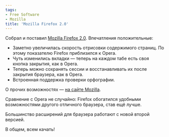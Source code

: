 ```yaml
---
tags:
- Free Software
- Mozilla
title: 'Mozilla Firefox 2.0'
---
```


Собрал и поставил [Mozilla Firefox 2.0][]. Впечатления положительные:

-   Заметно увеличилась скорость отрисовки содержимого страниц. По этому
    показателю Firefox приблизился к Opera.
-   Чуть изменились вкладки — теперь на каждом табе есть своя кнопка
    закрытия, как в Opera.
-   Теперь можно сохранять сессии и восстанавливать их после закрытия
    браузера, как в Opera.
-   Встроенная поддержка проверки орфографии.

О прочих возможностях — [на сайте Mozilla][].

Сравнение с Opera не случайно: Firefox обогатился удобными возможностями
другого отличного браузера, став ещё лучше.

Большинство расширений для браузера работают с новой второй версией.

В общем, всем качать!

  [Mozilla Firefox 2.0]: https://web.archive.org/web/20090324074212/http://www.mozilla-europe.org/ru/products/firefox/
  [на сайте Mozilla]: https://web.archive.org/web/20090324074212/http://www.mozilla-europe.org/ru/products/firefox/features/